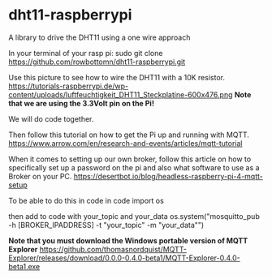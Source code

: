 # dht11-raspberrypi
A library to drive the DHT11 using a one wire approach

In your terminal of your rasp pi:
sudo git clone https://github.com/rowbottomn/dht11-raspberrypi.git

Use this picture to see how to wire the DHT11 with a 10K resistor.  
https://tutorials-raspberrypi.de/wp-content/uploads/luftfeuchtigkeit_DHT11_Steckplatine-600x476.png
****Note that we are using the 3.3Volt pin on the Pi!****


We will do code together.


Then follow this tutorial on how to get the Pi up and running with MQTT.
https://www.arrow.com/en/research-and-events/articles/mqtt-tutorial

When it comes to setting up our own broker, follow this article on how to specifically set up a password on the pi and also what software to use as a Broker on your PC.
https://desertbot.io/blog/headless-raspberry-pi-4-mqtt-setup

To be able to do this in code
in code 
import os

then add to code with your_topic and your_data
os.system("mosquitto_pub -h [BROKER_IPADDRESS] -t \"your_topic\" -m \"your_data\"")

****Note that you must download the Windows portable version of MQTT Explorer****
https://github.com/thomasnordquist/MQTT-Explorer/releases/download/0.0.0-0.4.0-beta1/MQTT-Explorer-0.4.0-beta1.exe
